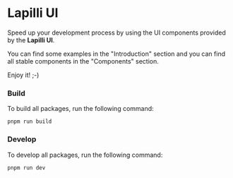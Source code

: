 # Lapilli UI

Speed up your development process by using the UI components provided by the **Lapilli UI**.

You can find some examples in the "Introduction" section and you can find all stable components in the "Components" section.

Enjoy it! ;-)

### Build

To build all packages, run the following command:

```
pnpm run build
```

### Develop

To develop all packages, run the following command:

```
pnpm run dev
```
